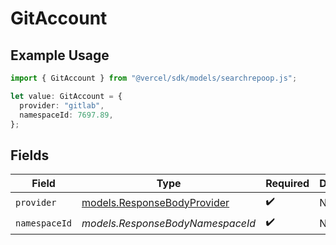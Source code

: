 # GitAccount

## Example Usage

```typescript
import { GitAccount } from "@vercel/sdk/models/searchrepoop.js";

let value: GitAccount = {
  provider: "gitlab",
  namespaceId: 7697.89,
};
```

## Fields

| Field                                                            | Type                                                             | Required                                                         | Description                                                      |
| ---------------------------------------------------------------- | ---------------------------------------------------------------- | ---------------------------------------------------------------- | ---------------------------------------------------------------- |
| `provider`                                                       | [models.ResponseBodyProvider](../models/responsebodyprovider.md) | :heavy_check_mark:                                               | N/A                                                              |
| `namespaceId`                                                    | *models.ResponseBodyNamespaceId*                                 | :heavy_check_mark:                                               | N/A                                                              |